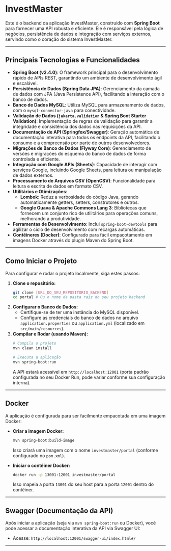 # InvestMaster

Este é o backend da aplicação InvestMaster, construído com **Spring Boot** para fornecer uma API robusta e eficiente. Ele é responsável pela lógica de negócios, persistência de dados e integração com serviços externos, servindo como o coração do sistema InvestMaster.

---

## Principais Tecnologias e Funcionalidades

* **Spring Boot (v2.4.0)**: O framework principal para o desenvolvimento rápido de APIs REST, garantindo um ambiente de desenvolvimento ágil e escalável.
* **Persistência de Dados (Spring Data JPA)**: Gerenciamento da camada de dados com JPA (Java Persistence API), facilitando a interação com o banco de dados.
* **Banco de Dados MySQL**: Utiliza MySQL para armazenamento de dados, com o `mysql-connector-java` para conectividade.
* **Validação de Dados (`jakarta.validation` & Spring Boot Starter Validation)**: Implementação de regras de validação para garantir a integridade e consistência dos dados nas requisições da API.
* **Documentação de API (Springfox/Swagger)**: Geração automática de documentação interativa para todos os endpoints da API, facilitando o consumo e a compreensão por parte de outros desenvolvedores.
* **Migrações de Banco de Dados (Flyway Core)**: Gerenciamento de versões e migrações do esquema do banco de dados de forma controlada e eficiente.
* **Integração com Google APIs (Sheets)**: Capacidade de interagir com serviços Google, incluindo Google Sheets, para leitura ou manipulação de dados externos.
* **Processamento de Arquivos CSV (OpenCSV)**: Funcionalidade para leitura e escrita de dados em formato CSV.
* **Utilitários e Otimizações**:
    * **Lombok**: Reduz a verbosidade do código Java, gerando automaticamente getters, setters, construtores e outros.
    * **Google Guava & Apache Commons Lang 3**: Bibliotecas que fornecem um conjunto rico de utilitários para operações comuns, melhorando a produtividade.
* **Ferramentas de Desenvolvimento**: Inclui `spring-boot-devtools` para agilizar o ciclo de desenvolvimento com recargas automáticas.
* **Contêineres (Docker)**: Configurado para fácil empacotamento em imagens Docker através do plugin Maven do Spring Boot.

---

## Como Iniciar o Projeto

Para configurar e rodar o projeto localmente, siga estes passos:

1.  **Clone o repositório:**
    ```bash
    git clone [URL_DO_SEU_REPOSITORIO_BACKEND]
    cd portal # Ou o nome da pasta raiz do seu projeto backend
    ```
2.  **Configurar o Banco de Dados:**
    * Certifique-se de ter uma instância do MySQL disponível.
    * Configure as credenciais do banco de dados no arquivo `application.properties` ou `application.yml` (localizado em `src/main/resources`).
3.  **Compilar e Rodar (usando Maven):**
    ```bash
    # Compila o projeto
    mvn clean install

    # Executa a aplicação
    mvn spring-boot:run
    ```
    A API estará acessível em `http://localhost:12001` (porta padrão configurada no seu Docker Run, pode variar conforme sua configuração interna).

---

## Docker

A aplicação é configurada para ser facilmente empacotada em uma imagem Docker:

* **Criar a imagem Docker:**
    ```bash
    mvn spring-boot:build-image
    ```
  Isso criará uma imagem com o nome `investmaster/portal` (conforme configurado no `pom.xml`).

* **Iniciar o contêiner Docker:**
    ```bash
    docker run -p 13001:12001 investmaster/portal
    ```
  Isso mapeia a porta `13001` do seu host para a porta `12001` dentro do contêiner.

---

## Swagger (Documentação da API)

Após iniciar a aplicação (seja via `mvn spring-boot:run` ou Docker), você pode acessar a documentação interativa da API via Swagger UI:

* Acesse: `http://localhost:12001/swagger-ui/index.html#/`

---